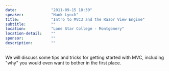 ```yaml
---
date:               "2011-09-15 18:30"
speaker:            "Hank Lynch"
title:              "Intro to MVC3 and the Razor View Engine"
subtitle:           ""
location:           "Lone Star College - Montgomery"
location-detail:    ""
sponsor:            ""
description:        ""
---
```

We will discuss some tips and tricks for getting started with MVC,
including "why" you would even&nbsp;want to bother in the first place.


